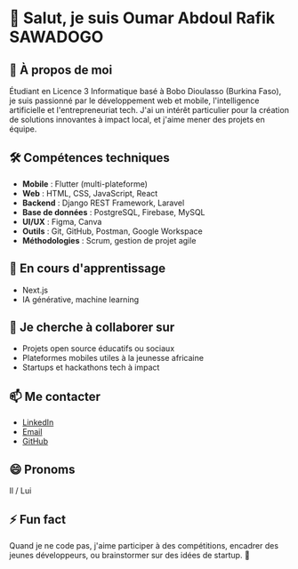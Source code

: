 # 👋 Salut, je suis Oumar Abdoul Rafik SAWADOGO

## 👀 À propos de moi
Étudiant en Licence 3 Informatique basé à Bobo Dioulasso (Burkina Faso), je suis passionné par le développement web et mobile, l'intelligence artificielle et l'entrepreneuriat tech. J'ai un intérêt particulier pour la création de solutions innovantes à impact local, et j'aime mener des projets en équipe.

## 🛠️ Compétences techniques
- **Mobile** : Flutter (multi-plateforme)
- **Web** : HTML, CSS, JavaScript, React
- **Backend** : Django REST Framework, Laravel
- **Base de données** : PostgreSQL, Firebase, MySQL
- **UI/UX** : Figma, Canva
- **Outils** : Git, GitHub, Postman, Google Workspace
- **Méthodologies** : Scrum, gestion de projet agile

## 🌱 En cours d'apprentissage
- Next.js
- IA générative, machine learning



## 💞️ Je cherche à collaborer sur
- Projets open source éducatifs ou sociaux
- Plateformes mobiles utiles à la jeunesse africaine
- Startups et hackathons tech à impact

## 📫 Me contacter
- [LinkedIn](https://www.linkedin.com/in/rafik-sawadogo-a169252a1)
- [Email](mailto:rafikcodeur@gmail.com)
- [GitHub](https://github.com/Rafik226)

## 😄 Pronoms
Il / Lui

## ⚡ Fun fact
Quand je ne code pas, j'aime participer à des compétitions, encadrer des jeunes développeurs, ou brainstormer sur des idées de startup. 🚀

<!---
Rafik226/Rafik226 est un dépôt ✨ spécial ✨ car son `README.md` (ce fichier) apparaît sur votre profil GitHub.
Vous pouvez cliquer sur le lien de prévisualisation pour voir vos modifications.
--->
